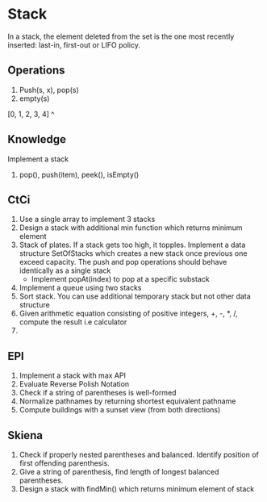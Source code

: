 # Stack

In a stack, the element deleted from the set is the one most recently inserted: last-in, first-out or LIFO policy. 

## Operations

1. Push(s, x), pop(s)
2. empty(s)


[0, 1, 2, 3, 4]
^ 

## Knowledge
Implement a stack
1. pop(), push(item), peek(), isEmpty()



## CtCi

1. Use a single array to implement 3 stacks
2. Design a stack with additional min function which returns minimum element
3. Stack of plates. If a stack gets too high, it topples. Implement a data structure SetOfStacks which creates a new stack once previous one exceed capacity. The push and pop operations should behave identically as a single stack
    - Implement popAt(index) to pop at a specific substack
4. Implement a queue using two stacks
5. Sort stack. You can use additional temporary stack but not other data structure
6. Given arithmetic equation consisting of positive integers, +, -, \*, \/, compute the result i.e calculator
7. 


## EPI

1. Implement a stack with max API
2. Evaluate Reverse Polish Notation
3. Check if a string of parentheses is well-formed
4. Normalize pathnames by returning shortest equivalent pathname
5. Compute buildings with a sunset view (from both directions)

## Skiena

1. Check if properly nested parentheses and balanced. Identify position of first offending parenthesis.
2. Give a string of parenthesis, find length of longest balanced parentheses.
3. Design a stack with findMin() which returns minimum element of stack

